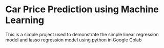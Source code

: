 # Car Price Prediction using Machine Learning

This is a simple project used to demonstrate the simple linear regression model and lasso regression model using python in Google Colab
